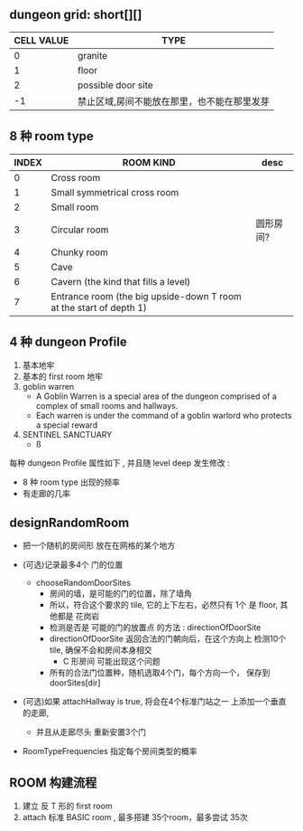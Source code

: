 

## dungeon grid:  short[][]

CELL VALUE | TYPE
--- | ---
0 | granite
1 | floor
2 | possible door site
-1 | 禁止区域,房间不能放在那里，也不能在那里发芽



## 8 种 room type 

 INDEX | ROOM KIND | desc
 --- | --- | ---
 0 | Cross room
 1 | Small symmetrical cross room
 2 | Small room
 3 | Circular room | 圆形房间?
 4 | Chunky room  | 
 5 | Cave 	
 6 | Cavern (the kind that fills a level)
 7 | Entrance room (the big upside-down T room at the start of depth 1)



## 4 种 dungeon Profile

 1. 基本地牢
 2. 基本的 first room 地牢
 3. goblin warren
 	- A Goblin Warren is a special area of the dungeon comprised of a complex of small rooms and hallways.
 	- Each warren is under the command of a goblin warlord who protects a special reward
 4. SENTINEL SANCTUARY
 	- ß

每种 dungeon Profile 属性如下 , 并且随 level deep 发生修改 :

 - 8 种 room type 出现的频率
 - 有走廊的几率


## designRandomRoom

 - 把一个随机的房间形 放在在网格的某个地方
 - (可选)记录最多4个 门的位置
 	- chooseRandomDoorSites
 		- 房间的墙，是可能的门的位置，除了墙角
    	- 所以，符合这个要求的 tile, 它的上下左右，必然只有 1个 是 floor, 其他都是 花岗岩
    	- 检测是否是 可能的门的放置点 的方法 : directionOfDoorSite
    	- directionOfDoorSite 返回合法的门朝向后，在这个方向上 检测10个tile, 确保不会和房间本身相交
    		- C 形房间 可能出现这个问题
    	- 所有的合法门位置种，随机选取4个门，每个方向一个， 保存到 doorSites[dir]

 - (可选)如果 attachHallway is true, 将会在4个标准门站之一 上添加一个垂直的走廊, 
 	- 并且从走廊尽头 重新安置3个门
 - RoomTypeFrequencies  指定每个房间类型的概率


## ROOM 构建流程

 1. 建立 反 T 形的 first room
 2. attach 标准 BASIC room , 最多搭建 35个room，最多尝试 35次








